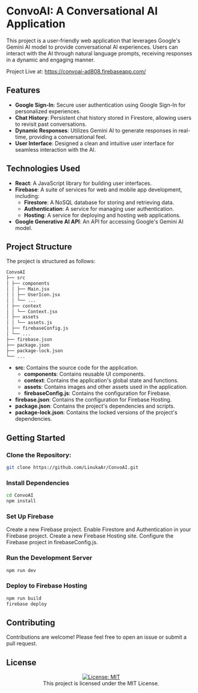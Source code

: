# ConvoAI: A Conversational AI Application

This project is a user-friendly web application that leverages Google's Gemini AI model to provide conversational AI experiences. Users can interact with the AI through natural language prompts, receiving responses in a dynamic and engaging manner.

Project Live at: https://convoai-ad808.firebaseapp.com/

## Features

- **Google Sign-In**: Secure user authentication using Google Sign-In for personalized experiences.
- **Chat History**: Persistent chat history stored in Firestore, allowing users to revisit past conversations.
- **Dynamic Responses**: Utilizes Gemini AI to generate responses in real-time, providing a conversational feel.
- **User Interface**: Designed a clean and intuitive user interface for seamless interaction with the AI.

## Technologies Used

- **React**: A JavaScript library for building user interfaces.
- **Firebase**: A suite of services for web and mobile app development, including:
  - **Firestore**: A NoSQL database for storing and retrieving data.
  - **Authentication**: A service for managing user authentication.
  - **Hosting**: A service for deploying and hosting web applications.
- **Google Generative AI API**: An API for accessing Google's Gemini AI model.

## Project Structure

The project is structured as follows:
``` bash
ConvoAI
├── src
│ ├── components
│ │ ├── Main.jsx
│ │ ├── UserIcon.jsx
│ │ └── ...
│ ├── context
│ │ └── Context.jsx
│ ├── assets
│ │ └── assets.js
│ ├── firebaseConfig.js
│ └── ...
├── firebase.json
├── package.json
├── package-lock.json
└── ...
```

- **src**: Contains the source code for the application.
  - **components**: Contains reusable UI components.
  - **context**: Contains the application's global state and functions.
  - **assets**: Contains images and other assets used in the application.
  - **firebaseConfig.js**: Contains the configuration for Firebase.
- **firebase.json**: Contains the configuration for Firebase Hosting.
- **package.json**: Contains the project's dependencies and scripts.
- **package-lock.json**: Contains the locked versions of the project's dependencies.

## Getting Started

### Clone the Repository:

```bash
git clone https://github.com/LinukaAr/ConvoAI.git
```

### Install Dependencies
```bash
cd ConvoAI
npm install 
```

### Set Up Firebase
Create a new Firebase project.
Enable Firestore and Authentication in your Firebase project.
Create a new Firebase Hosting site.
Configure the Firebase project in firebaseConfig.js.

### Run the Development Server
```bash
npm run dev
```
### Deploy to Firebase Hosting
``` bash
npm run build
firebase deploy
```

## Contributing
Contributions are welcome! Please feel free to open an issue or submit a pull request.

## License
<div align = "center">

[![License: MIT](https://img.shields.io/badge/License-MIT-yellow.svg)](https://opensource.org/licenses/MIT)</br>
This project is licensed under the MIT License.
</div>
